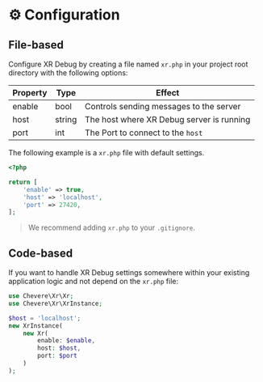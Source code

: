 # ⚙️ Configuration

## File-based

Configure XR Debug by creating a file named `xr.php` in your project root directory with the following options:

| Property | Type   | Effect                                    |
| -------- | ------ | ----------------------------------------- |
| enable   | bool   | Controls sending messages to the server   |
| host     | string | The host where XR Debug server is running |
| port     | int    | The Port to connect to the `host`         |

The following example is a `xr.php` file with default settings.

```php
<?php

return [
    'enable' => true,
    'host' => 'localhost',
    'port' => 27420,
];
```

> We recommend adding `xr.php` to your `.gitignore`.

## Code-based

If you want to handle XR Debug settings somewhere within your existing application logic and not depend on the `xr.php` file:

```php
use Chevere\Xr\Xr;
use Chevere\Xr\XrInstance;

$host = 'localhost';
new XrInstance(
    new Xr(
        enable: $enable,
        host: $host,
        port: $port
    )
);
```

